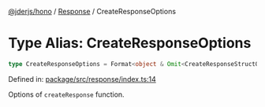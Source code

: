 [@jderjs/hono](../../README.md) / [Response](../README.md) / CreateResponseOptions

# Type Alias: CreateResponseOptions

```ts
type CreateResponseOptions = Format<object & Omit<CreateResponseStructOptions, "status">>;
```

Defined in: [package/src/response/index.ts:14](https://github.com/jder-std/hono/blob/74d7763c44e1d14d82209dadd03223da473b2ce4/package/src/response/index.ts#L14)

Options of `createResponse` function.
